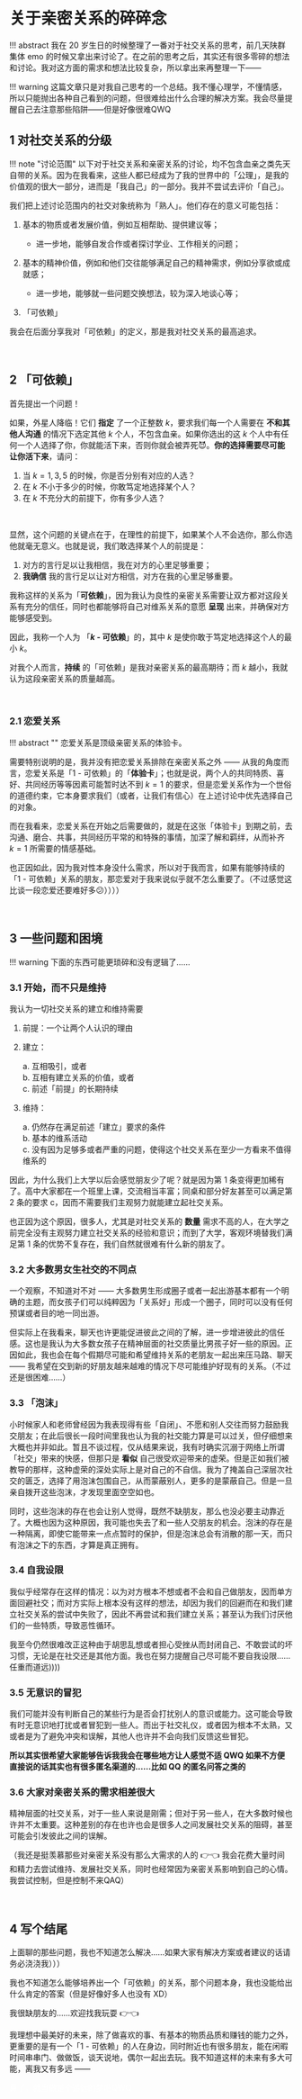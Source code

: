 # 关于亲密关系的碎碎念

!!! abstract
    我在 20 岁生日的时候整理了一番对于社交关系的思考，前几天陕群集体 emo 的时候又拿出来讨论了。在之前的思考之后，其实还有很多零碎的想法和讨论。我对这方面的需求和想法比较复杂，所以拿出来再整理一下——

!!! warning
    这篇文章只是对我自己思考的一个总结。我不懂心理学，不懂情感，所以只能抛出各种自己看到的问题，但很难给出什么合理的解决方案。我会尽量提醒自己去注意那些陷阱——但是好像很难QWQ

## 1 对社交关系的分级

!!! note "讨论范围"
    以下对于社交关系和亲密关系的讨论，均不包含血亲之类先天自带的关系。因为在我看来，这些人都已经成为了我的世界中的「公理」，是我的价值观的很大一部分，进而是「我自己」的一部分。我并不尝试去评价「自己」。

我们把上述讨论范围内的社交对象统称为「熟人」。他们存在的意义可能包括：

1. 基本的物质或者发展价值，例如互相帮助、提供建议等；

    - 进一步地，能够自发合作或者探讨学业、工作相关的问题；

2. 基本的精神价值，例如和他们交往能够满足自己的精神需求，例如分享欲或成就感；

    - 进一步地，能够就一些问题交换想法，较为深入地谈心等；

3. 「可依赖」

我会在后面分享我对「可依赖」的定义，那是我对社交关系的最高追求。

<br/>

## 2 「可依赖」

首先提出一个问题！

如果，外星人降临！它们 **指定** 了一个正整数 $k$，要求我们每一个人需要在 **不和其他人沟通** 的情况下选定其他 $k$ 个人，不包含血亲。如果你选出的这 $k$ 个人中有任何一个人选择了你，你就能活下来，否则你就会被弄死😈。**你的选择需要尽可能让你活下来**，请问：

1. 当 $k = 1, 3, 5$ 的时候，你是否分别有对应的人选？
2. 在 $k$ 不小于多少的时候，你敢笃定地选择某个人？
3. 在 $k$ 不充分大的前提下，你有多少人选？

<br/>

显然，这个问题的关键点在于，在理性的前提下，如果某个人不会选你，那么你选他就毫无意义。也就是说，我们敢选择某个人的前提是：

1. 对方的言行足以让我相信，我在对方的心里足够重要；
2. **我确信** 我的言行足以让对方相信，对方在我的心里足够重要。

我称这样的关系为「**可依赖**」，因为我认为良性的亲密关系需要让双方都对这段关系有充分的信任，同时也都能够将自己对维系关系的意愿 **呈现** 出来，并确保对方能够感受到。

因此，我称一个人为 「**$k$ - 可依赖**」的，其中 $k$ 是使你敢于笃定地选择这个人的最小 $k$。

对我个人而言，**持续** 的「可依赖」是我对亲密关系的最高期待；而 $k$ 越小，我就认为这段亲密关系的质量越高。

<br/>

### 2.1 恋爱关系

!!! abstract ""
    恋爱关系是顶级亲密关系的体验卡。

需要特别说明的是，我并没有把恋爱关系排除在亲密关系之外 —— 从我的角度而言，恋爱关系是「$1$ - 可依赖」的「**体验卡**」；也就是说，两个人的共同特质、喜好、共同经历等等因素可能暂时达不到 $k = 1$ 的要求，但是恋爱关系作为一个世俗的道德约束，它本身要求我们（或者，让我们有信心）在上述讨论中优先选择自己的对象。

而在我看来，恋爱关系在开始之后需要做的，就是在这张「体验卡」到期之前，去沟通、磨合、共事，共同经历平常的和特殊的事情，加深了解和羁绊，从而补齐 $k = 1$ 所需要的情感基础。

也正因如此，因为我对性本身没什么需求，所以对于我而言，如果有能够持续的「$1$ - 可依赖」关系的朋友，那恋爱对于我来说似乎就不怎么重要了。（不过感觉这比谈一段恋爱还要难好多😕））））

<br/>

## 3 一些问题和困境

!!! warning
    下面的东西可能更琐碎和没有逻辑了……

### 3.1 开始，而不只是维持

我认为一切社交关系的建立和维持需要

1. 前提：一个让两个人认识的理由

2. 建立：

    a. 互相吸引，或者  
    b. 互相有建立关系的价值，或者   
    c. 前述「前提」的长期持续

3. 维持：

    a. 仍然存在满足前述「建立」要求的条件  
    b. 基本的维系活动  
    c. 没有因为足够多或者严重的问题，使得这个社交关系在至少一方看来不值得维系的

因此，为什么我们上大学以后会感觉朋友少了呢？就是因为第 1 条变得更加稀有了。高中大家都在一个班里上课，交流相当丰富；同桌和部分好友甚至可以满足第 2 条的要求 c，因而不需要我们主观努力就能建立起社交关系。

也正因为这个原因，很多人，尤其是对社交关系的 **数量** 需求不高的人，在大学之前完全没有主观努力建立社交关系的经验和意识；而到了大学，客观环境替我们满足第 1 条的优势不复存在，我们自然就很难有什么新的朋友了。 


### 3.2 大多数男女生社交的不同点

一个观察，不知道对不对 —— 大多数男生形成圈子或者一起出游基本都有一个明确的主题，而女孩子们可以纯粹因为「关系好」形成一个圈子，同时可以没有任何预谋或者目的地一同出游。

但实际上在我看来，聊天也许更能促进彼此之间的了解，进一步增进彼此的信任感。这也是我认为大多数女孩子在精神层面的社交质量比男孩子好一些的原因。正因如此，我也会在每个假期尽可能和希望维持关系的老朋友一起出来压马路、聊天 —— 我希望在交到新的好朋友越来越难的情况下尽可能维护好现有的关系。（不过还是很困难……）

### 3.3 「泡沫」

小时候家人和老师曾经因为我表现得有些「自闭」、不愿和别人交往而努力鼓励我交朋友；在此后很长一段时间里我也认为我的社交能力算是可以过关，但仔细想来大概也并非如此。暂且不谈过程，仅从结果来说，我有时确实沉溺于网络上所谓「社交」带来的快感，但那只是 **看似** 自己很受欢迎带来的虚荣。但是正如我们被教导的那样，这种虚荣的深处实际上是对自己的不自信。我为了掩盖自己深层次社交的匮乏，选择了用泡沫包围自己，从而蒙蔽别人，更多的是蒙蔽自己。但是一旦亲自拨开这些泡沫，才发现里面空空如也。

同时，这些泡沫的存在也会让别人觉得，既然不缺朋友，那么也没必要主动靠近了。大概也因为这种原因，我可能也失去了和一些人交朋友的机会。泡沫的存在是一种隔离，即使它能带来一点点暂时的保护，但是泡沫总会有消散的那一天，而只有泡沫之下的东西，才算是真正拥有。

### 3.4 自我设限

我似乎经常存在这样的情况：以为对方根本不想或者不会和自己做朋友，因而单方面回避社交；而对方实际上根本没有这样的想法，却因为我们的回避而在和我们建立社交关系的尝试中失败了，因此不再尝试和我们建立关系；甚至认为我们讨厌他们的一些特质，导致恶性循环。

我至今仍然很难改正这种由于胡思乱想或者担心受挫从而封闭自己、不敢尝试的坏习惯，无论是在社交还是其他方面。我也在努力提醒自己尽可能不要自我设限……任重而道远))))

### 3.5 无意识的冒犯

我们可能并没有判断自己的某些行为是否会打扰别人的意识或能力。这可能会导致有时无意识地打扰或者冒犯到一些人。而出于社交礼仪，或者因为根本不太熟，又或者是为了避免冲突和误解，其他人也许并不会向我们反馈这些冒犯。

**所以其实很希望大家能够告诉我我会在哪些地方让人感觉不适 QWQ 如果不方便直接说的话其实也有很多匿名渠道的……比如 QQ 的匿名问答之类的**

### 3.6 大家对亲密关系的需求相差很大

精神层面的社交关系，对于一些人来说是刚需；但对于另一些人，在大多数时候也许并不太重要。这种差别的存在也许也会是很多人之间发展社交关系的阻碍，甚至可能会引发彼此之间的误解。

（我还是挺羡慕那些对亲密关系没有那么大需求的人的 👉👈 我会花费大量时间和精力去尝试维持、发展社交关系，同时也经常因为亲密关系影响到自己的心情。我尝试控制，但是控制不来QAQ）

<br/>

## 4 写个结尾

上面聊的那些问题，我也不知道怎么解决……如果大家有解决方案或者建议的话请务必浇浇我）））

我也不知道怎么能够培养出一个「可依赖」的关系，那个问题本身，我也没能给出什么肯定的答案（但是好像好多人也没有 XD）

我很缺朋友的……欢迎找我玩耍 👉👈 

我理想中最美好的未来，除了做喜欢的事、有基本的物质品质和赚钱的能力之外，更重要的是有一个「$1$ - 可依赖」的人在身边，同时附近也有很多朋友，能在闲暇时间串串门、做做饭，谈天说地，偶尔一起出去玩。我不知道这样的未来有多大可能，离我又有多远 ——

<font color="white">算了，就当做是个遥远的梦吧QWQ</font>